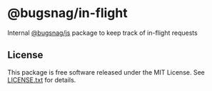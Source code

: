 # @bugsnag/in-flight

Internal [@bugsnag/js](https://github.com/bugsnag/bugsnag-js) package to keep track of in-flight requests

## License

This package is free software released under the MIT License. See [LICENSE.txt](./LICENSE.txt) for details.

